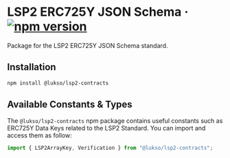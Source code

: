 # LSP2 ERC725Y JSON Schema &middot; [![npm version](https://img.shields.io/npm/v/@lukso/lsp2-contracts.svg?style=flat)](https://www.npmjs.com/package/@lukso/lsp2-contracts)

Package for the LSP2 ERC725Y JSON Schema standard.

## Installation

```bash
npm install @lukso/lsp2-contracts
```

## Available Constants & Types

The `@lukso/lsp2-contracts` npm package contains useful constants such as ERC725Y Data Keys related to the LSP2 Standard. You can import and access them as follow:

```js
import { LSP2ArrayKey, Verification } from "@lukso/lsp2-contracts";
```
